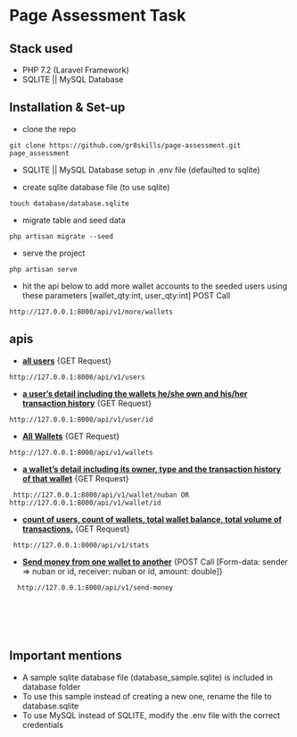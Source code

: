 # Page Assessment Task


## Stack used
- PHP 7.2 (Laravel Framework)
- SQLITE || MySQL Database


## Installation & Set-up

- clone the repo 
```
git clone https://github.com/gr8skills/page-assessment.git page_assessment
```
- SQLITE || MySQL Database setup in .env file (defaulted to sqlite)

- create sqlite database file (to use sqlite)
```
touch database/database.sqlite
``` 

- migrate table and seed data
```
php artisan migrate --seed
``` 

- serve the project
```
php artisan serve
``` 

- hit the api below to add more wallet accounts to the seeded users using these parameters [wallet_qty:int, user_qty:int] POST Call
```
http://127.0.0.1:8000/api/v1/more/wallets
``` 


## apis

- **[all users](http://127.0.0.1:8000/api/v1/users)** {GET Request}
```
http://127.0.0.1:8000/api/v1/users
``` 

- **[a user’s detail including the wallets he/she own and his/her transaction history](http://127.0.0.1:8000/api/v1/user/id)** {GET Request}
```
http://127.0.0.1:8000/api/v1/user/id
``` 
- **[All Wallets]( http://127.0.0.1:8000/api/v1/wallets)** {GET Request}
```
http://127.0.0.1:8000/api/v1/wallets
``` 

- **[a wallet’s detail including its owner, type and the transaction history of that wallet](http://127.0.0.1:8000/api/v1/wallet/nuban)** {GET Request}
```
 http://127.0.0.1:8000/api/v1/wallet/nuban OR http://127.0.0.1:8000/api/v1/wallet/id
``` 
- **[count of users, count of wallets, total wallet balance, total volume of transactions.](http://127.0.0.1:8000/api/v1/stats)** {GET Request}
```
 http://127.0.0.1:8000/api/v1/stats
``` 

- **[Send money from one wallet to another](http://127.0.0.1:8000/api/v1/send-money)** {POST Call [Form-data: sender => nuban or id, receiver: nuban or id, amount: double]}
```
  http://127.0.0.1:8000/api/v1/send-money
``` 

# &nbsp;

## Important mentions
- A sample sqlite database file (database_sample.sqlite) is included in database folder
- To use this sample instead of creating a new one, rename the file to database.sqlite
- To use MySQL instead of SQLITE, modify the .env file with the correct credentials

